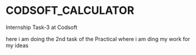 # CODSOFT_CALCULATOR
Internship Task-3 at Codsoft

here i am doing the 2nd task of the Practical where i am ding my work for my ideas
